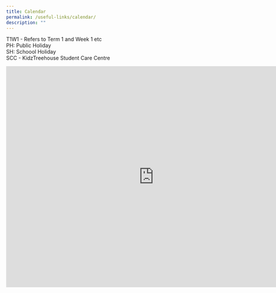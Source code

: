 ```yaml
---
title: Calendar
permalink: /useful-links/calendar/
description: ""
---
```

T1W1 - Refers to Term 1 and Week 1 etc<br>
PH: Public Holiday <br>
SH: Schoool Holiday<br>
SCC - KidzTreehouse Student Care Centre

<iframe src="https://calendar.google.com/calendar/embed?src=moe.edu.sg_4ce90ju9s26q0hp8kakteaue9g%40group.calendar.google.com&ctz=Asia%2FSingapore" style="border: 0" width="800" height="600" frameborder="0" scrolling="no"></iframe>
